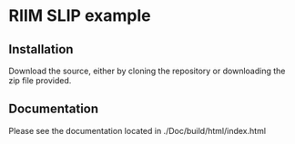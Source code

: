<!-- pandoc -V geometry:margin=1cm -V fontsize=12pt -V fontfamily=utopia README.md -o README.pdf -->

# RIIM SLIP example 

## Installation
Download the source, either by cloning the repository or downloading the zip file provided.

## Documentation
Please see the documentation located in ./Doc/build/html/index.html 

